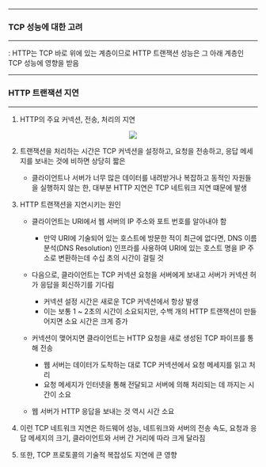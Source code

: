 -----
### TCP 성능에 대한 고려
-----
: HTTP는 TCP 바로 위에 있는 계층이므로 HTTP 트랜잭션 성능은 그 아래 계층인 TCP 성능에 영향을 받음

-----
### HTTP 트랜잭션 지연
-----
1. HTTP의 주요 커넥션, 전송, 처리의 지연
<div align="center">
<img src="https://github.com/user-attachments/assets/2fb1df30-2e21-48b1-8c7a-6bcf7f9079e7">
</div>

2. 트랜잭션을 처리하는 시간은 TCP 커넥션을 설정하고, 요청을 전송하고, 응답 메세지를 보내는 것에 비하면 상당히 짧은
   - 클라이언트나 서버가 너무 많은 데이터를 내려받거나 복잡하고 동적인 자원들을 실행하지 않는 한, 대부분 HTTP 지연은 TCP 네트워크 지연 떄문에 발생

3. HTTP 트랜잭션을 지연시키는 원인
   - 클라이언트는 URI에서 웹 서버의 IP 주소와 포트 번호를 알아내야 함
     + 만약 URI에 기술되어 있는 호스트에 방문한 적이 최근에 없다면, DNS 이름 분석(DNS Resolution) 인프라를 사용하여 URI에 있는 호스트 명을 IP 주소로 변환하는데 수십 초의 시간이 걸릴 것

   - 다음으로, 클라이언트는 TCP 커넥션 요청을 서버에게 보내고 서버가 커넥션 허가 응답을 회신하기를 기다림
     + 커넥션 설정 시간은 새로운 TCP 커넥션에서 항상 발생
     + 이는 보통 1 ~ 2초의 시간이 소요되지만, 수백 개의 HTTP 트랜잭션이 만들어지면 소요 시간은 크게 증가

   - 커넥션이 맺어지면 클라이언트는 HTTP 요청을 새로 생성된 TCP 파이프를 통해 전송
     + 웹 서버는 데이터가 도착하는 대로 TCP 커넥션에서 요청 메세지를 읽고 처리
     + 요청 메세지가 인터넷을 통해 전달되고 서버에 의해 처리되는 데 까지는 시간이 소요

   - 웹 서버가 HTTP 응답을 보내는 것 역시 시간 소요

4. 이런 TCP 네트워크 지연은 하드웨어 성능, 네트워크와 서버의 전송 속도, 요청과 응답 메세지의 크기, 클라이언트와 서버 간 거리에 따라 크게 달라짐
5. 또한, TCP 프로토콜의 기술적 복잡성도 지연에 큰 영향
